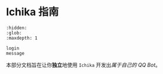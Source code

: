 # Ichika 指南

```{toctree}
:hidden:
:glob:
:maxdepth: 1

login
message
```

本部分文档旨在让你**独立**地使用 `Ichika` 开发出*属于自己的 QQ Bot*。
